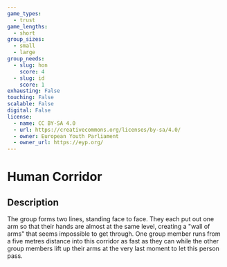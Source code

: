 ```yaml
---
game_types:
  - trust
game_lengths:
  - short
group_sizes:
  - small
  - large
group_needs:
  - slug: hon
    score: 4
  - slug: id
    score: 1
exhausting: False
touching: False
scalable: False
digital: False
license:
  - name: CC BY-SA 4.0
  - url: https://creativecommons.org/licenses/by-sa/4.0/
  - owner: European Youth Parliament
  - owner_url: https://eyp.org/
---
```

# Human Corridor

## Description
The group forms two lines, standing face to face. They each put out one arm so that their hands are almost at the same level, creating a "wall of arms" that seems impossible to get through. One group member runs from a five metres distance into this corridor as fast as they can while the other group members lift up their arms at the very last moment to let this person pass.
